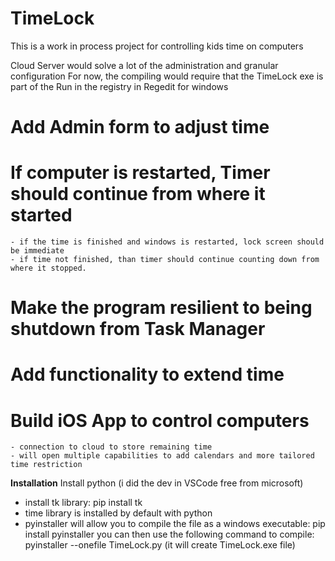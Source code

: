 # TimeLock
This is a work in process project for controlling kids time on computers

Cloud Server would solve a lot of the administration and granular configuration
For now, the compiling would require that the TimeLock exe is part of the Run in the registry in Regedit for windows

# Add Admin form to adjust time
# If computer is restarted, Timer should continue from where it started
	- if the time is finished and windows is restarted, lock screen should be immediate
	- if time not finished, than timer should continue counting down from where it stopped.
# Make the program resilient to being shutdown from Task Manager
# Add functionality to extend time
# Build iOS App to control computers
	- connection to cloud to store remaining time
	- will open multiple capabilities to add calendars and more tailored time restriction
	

**Installation**
Install python (i did the dev in VSCode free from microsoft)
  - install tk library: pip install tk
  - time library is installed by default with python
  - pyinstaller will allow you to compile the file as a windows executable: pip install pyinstaller
    you can then use the following command to compile: pyinstaller --onefile TimeLock.py (it will create TimeLock.exe file)
